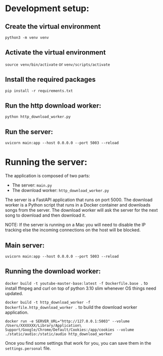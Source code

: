 # Development setup:

## Create the virtual environment
`python3 -m venv venv`

## Activate the virtual environment
`source venv/bin/activate`
or
`venv/scripts/activate`

## Install the required packages
`pip install -r requirements.txt`

## Run the http download worker:
`python http_download_worker.py`

## Run the server:
`uvicorn main:app --host 0.0.0.0 --port 5003 --reload`


# Running the server:
The application is composed of two parts:
- The server: `main.py`
- The download worker: `http_download_worker.py`

The server is a FastAPI application that runs on port 5000.
The download worker is a Python script that runs in a Docker container and downloads songs from the server. The download worker will ask the server for the next song to download and then download it.

NOTE: If the server is running on a Mac you will need to disable the IP tracking else the incoming connections on the host will be blocked.

## Main server:
`uvicorn main:app --host 0.0.0.0 --port 5003 --reload`

## Running the download worker:
`docker build -t youtube-master-base:latest -f Dockerfile.base .` to install ffmpeg and curl on top of python 3.10 slim whenever OS things need updated.

`docker build -t http_download_worker -f Dockerfile.http_download_worker .` to build the download worker application.

`docker run -e SERVER_URL="http://127.0.0.1:5003" --volume /Users/XXXXXXX/Library/Application\ Support/Google/Chrome/Default/Cookies:/app/cookies --volume ./static/audio:/static/audio http_download_worker`

Once you find some settings that work for you, you can save them in the `settings.personal` file.